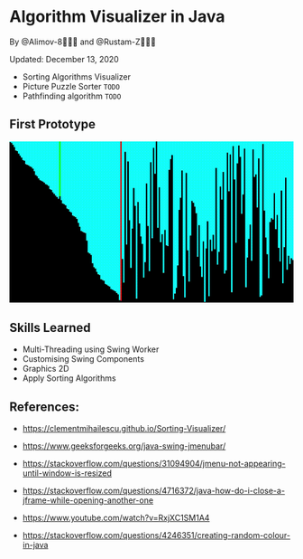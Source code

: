 # Algorithm Visualizer in Java 

By @Alimov-8👨🏻‍💻 and @Rustam-Z👨🏼‍💻 

Updated: December 13, 2020

- Sorting Algorithms Visualizer
- Picture Puzzle Sorter `TODO`
- Pathfinding algorithm `TODO`

## First Prototype
<img src="mvp1.gif">

## Skills Learned
- Multi-Threading using Swing Worker
- Customising Swing Components
- Graphics 2D
- Apply Sorting Algorithms

## References:
- https://clementmihailescu.github.io/Sorting-Visualizer/

- https://www.geeksforgeeks.org/java-swing-jmenubar/

- https://stackoverflow.com/questions/31094904/jmenu-not-appearing-until-window-is-resized

- https://stackoverflow.com/questions/4716372/java-how-do-i-close-a-jframe-while-opening-another-one

- https://www.youtube.com/watch?v=RxjXC1SM1A4

- https://stackoverflow.com/questions/4246351/creating-random-colour-in-java